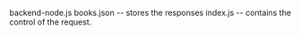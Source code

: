 backend-node.js
books.json -- stores the responses
index.js -- contains the control of the request.


